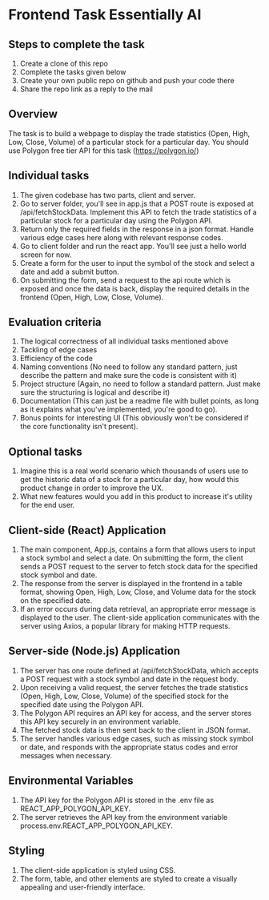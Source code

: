 # Frontend Task Essentially AI

## Steps to complete the task
1. Create a clone of this repo
2. Complete the tasks given below
3. Create your own public repo on github and push your code there
4. Share the repo link as a reply to the mail

## Overview
The task is to build a webpage to display the trade statistics (Open, High, Low, Close, Volume) of a particular stock for a particular day. You should use Polygon free tier API for this task (https://polygon.io/)

## Individual tasks
1. The given codebase has two parts, client and server.
2. Go to server folder, you'll see in app.js that a POST route is exposed at /api/fetchStockData. Implement this API to fetch the trade statistics of a particular stock for a particular day using the Polygon API.
3. Return only the required fields in the response in a json format. Handle various edge cases here along with relevant response codes.
4. Go to client folder and run the react app. You'll see just a hello world screen for now.
5. Create a form for the user to input the symbol of the stock and select a date and add a submit button.
6. On submitting the form, send a request to the api route which is exposed and once the data is back, display the required details in the frontend (Open, High, Low, Close, Volume).

## Evaluation criteria
1. The logical correctness of all individual tasks mentioned above
2. Tackling of edge cases
3. Efficiency of the code
4. Naming conventions (No need to follow any standard pattern, just describe the pattern and make sure the code is consistent with it)
5. Project structure (Again, no need to follow a standard pattern. Just make sure the structuring is logical and describe it)
6. Documentation (This can just be a readme file with bullet points, as long as it explains what you've implemented, you're good to go).
7. Bonus points for interesting UI (This obviously won't be considered if the core functionality isn't present).

## Optional tasks
1. Imagine this is a real world scenario which thousands of users use to get the historic data of a stock for a particular day, how would this product change in order to improve the UX.
2. What new features would you add in this product to increase it's utility for the end user.

## Client-side (React) Application
1. The main component, App.js, contains a form that allows users to input a stock symbol and select a date.
On submitting the form, the client sends a POST request to the server to fetch stock data for the specified stock symbol and date.
2. The response from the server is displayed in the frontend in a table format, showing Open, High, Low, Close, and Volume data for the stock on the specified date.
3. If an error occurs during data retrieval, an appropriate error message is displayed to the user.
The client-side application communicates with the server using Axios, a popular library for making HTTP requests.

## Server-side (Node.js) Application
1. The server has one route defined at /api/fetchStockData, which accepts a POST request with a stock symbol and date in the request body.
2. Upon receiving a valid request, the server fetches the trade statistics (Open, High, Low, Close, Volume) of the specified stock for the specified date using the Polygon API.
3. The Polygon API requires an API key for access, and the server stores this API key securely in an environment variable.
4. The fetched stock data is then sent back to the client in JSON format.
5. The server handles various edge cases, such as missing stock symbol or date, and responds with the appropriate status codes and error messages when necessary.

## Environmental Variables
1. The API key for the Polygon API is stored in the .env file as REACT_APP_POLYGON_API_KEY.
2. The server retrieves the API key from the environment variable process.env.REACT_APP_POLYGON_API_KEY.

## Styling
1. The client-side application is styled using CSS.
2. The form, table, and other elements are styled to create a visually appealing and user-friendly interface.